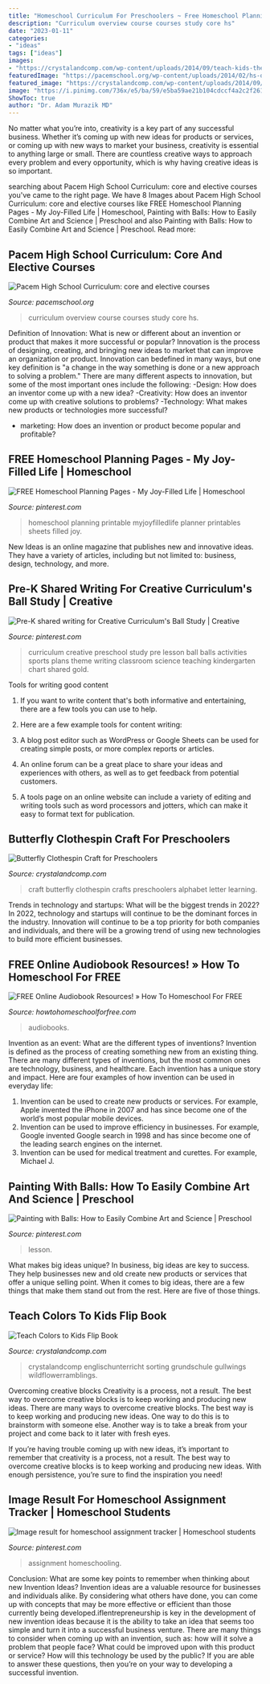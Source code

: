 ```yaml
---
title: "Homeschool Curriculum For Preschoolers ~ Free Homeschool Planning Pages"
description: "Curriculum overview course courses study core hs"
date: "2023-01-11"
categories:
- "ideas"
tags: ["ideas"]
images:
- "https://crystalandcomp.com/wp-content/uploads/2014/09/teach-kids-their-colors-with-a-free-printable-.jpg"
featuredImage: "https://pacemschool.org/wp-content/uploads/2014/02/hs-overview.jpg"
featured_image: "https://crystalandcomp.com/wp-content/uploads/2014/09/teach-kids-their-colors-with-a-free-printable-.jpg"
image: "https://i.pinimg.com/736x/e5/ba/59/e5ba59ae21b104cdccf4a2c2f261e271.jpg"
ShowToc: true
author: "Dr. Adam Murazik MD"
---
```



No matter what you’re into, creativity is a key part of any successful business. Whether it’s coming up with new ideas for products or services, or coming up with new ways to market your business, creativity is essential to anything large or small. There are countless creative ways to approach every problem and every opportunity, which is why having creative ideas is so important.

	

		
searching about Pacem High School Curriculum: core and elective courses you've came to the right page. We have 8 Images about Pacem High School Curriculum: core and elective courses like FREE Homeschool Planning Pages - My Joy-Filled Life | Homeschool, Painting with Balls: How to Easily Combine Art and Science | Preschool and also Painting with Balls: How to Easily Combine Art and Science | Preschool. Read more:
		
    
## Pacem High School Curriculum: Core And Elective Courses

<img loading=lazy src="https://pacemschool.org/wp-content/uploads/2014/02/hs-overview.jpg" onerror="this.onerror=null;this.src='https://tse3.mm.bing.net/th?id=OIP.WVb4Xlw1h_QsyhbenNKEZwHaDW&amp;pid=15.1';" alt="Pacem High School Curriculum: core and elective courses">

_Source: pacemschool.org_

>curriculum overview course courses study core hs. 

	

Definition of Innovation: What is new or different about an invention or product that makes it more successful or popular?
Innovation is the process of designing, creating, and bringing new ideas to market that can improve an organization or product. Innovation can bedefined in many ways, but one key definition is "a change in the way something is done or a new approach to solving a problem." 
There are many different aspects to innovation, but some of the most important ones include the following: 
-Design: How does an inventor come up with a new idea? 
-Creativity: How does an inventor come up with creative solutions to problems? 
-Technology: What makes new products or technologies more successful? 
- marketing: How does an invention or product become popular and profitable?

    
## FREE Homeschool Planning Pages - My Joy-Filled Life | Homeschool

<img loading=lazy src="https://i.pinimg.com/736x/e5/ba/59/e5ba59ae21b104cdccf4a2c2f261e271.jpg" onerror="this.onerror=null;this.src='https://tse1.mm.bing.net/th?id=OIP.CPxewhzxYLqPemrXC48fOwHaLG&amp;pid=15.1';" alt="FREE Homeschool Planning Pages - My Joy-Filled Life | Homeschool">

_Source: pinterest.com_

>homeschool planning printable myjoyfilledlife planner printables sheets filled joy. 

	

New Ideas is an online magazine that publishes new and innovative ideas. They have a variety of articles, including but not limited to: business, design, technology, and more.

    
## Pre-K Shared Writing For Creative Curriculum&#039;s Ball Study | Creative

<img loading=lazy src="https://i.pinimg.com/736x/e7/22/35/e72235bf82e0186ae6f5546b73cc19ef.jpg" onerror="this.onerror=null;this.src='https://tse3.mm.bing.net/th?id=OIP.4SbjHzHmx7A81X8tXNg3eQHaJ3&amp;pid=15.1';" alt="Pre-K shared writing for Creative Curriculum&#039;s Ball Study | Creative">

_Source: pinterest.com_

>curriculum creative preschool study pre lesson ball balls activities sports plans theme writing classroom science teaching kindergarten chart shared gold. 

	

Tools for writing good content
1. If you want to write content that's both informative and entertaining, there are a few tools you can use to help.
2. Here are a few example tools for content writing:

3. A blog post editor such as WordPress or Google Sheets can be used for creating simple posts, or more complex reports or articles.

4. An online forum can be a great place to share your ideas and experiences with others, as well as to get feedback from potential customers.

5. A tools page on an online website can include a variety of editing and writing tools such as word processors and jotters, which can make it easy to format text for publication.

    
## Butterfly Clothespin Craft For Preschoolers

<img loading=lazy src="https://crystalandcomp.com/wp-content/uploads/2017/05/butterfly-clothespin.jpg" onerror="this.onerror=null;this.src='https://tse1.mm.bing.net/th?id=OIP._JXZvIUhLtCL1XlU6HAkyQHaJ4&amp;pid=15.1';" alt="Butterfly Clothespin Craft for Preschoolers">

_Source: crystalandcomp.com_

>craft butterfly clothespin crafts preschoolers alphabet letter learning. 

	

Trends in technology and startups: What will be the biggest trends in 2022?
In 2022, technology and startups will continue to be the dominant forces in the industry. Innovation will continue to be a top priority for both companies and individuals, and there will be a growing trend of using new technologies to build more efficient businesses.

    
## FREE Online Audiobook Resources! » How To Homeschool For FREE

<img loading=lazy src="http://howtohomeschoolforfree.com/wp-content/uploads/2012/09/FreeAudiobook.jpg" onerror="this.onerror=null;this.src='https://tse2.mm.bing.net/th?id=OIP.qQBgnpPmTtGpeKVhJQraGgHaLH&amp;pid=15.1';" alt="FREE Online Audiobook Resources! » How To Homeschool For FREE">

_Source: howtohomeschoolforfree.com_

>audiobooks. 

	

Invention as an event: What are the different types of inventions?
Invention is defined as the process of creating something new from an existing thing. There are many different types of inventions, but the most common ones are technology, business, and healthcare. Each invention has a unique story and impact. Here are four examples of how invention can be used in everyday life: 
1. Invention can be used to create new products or services. For example, Apple invented the iPhone in 2007 and has since become one of the world’s most popular mobile devices. 
2. Invention can be used to improve efficiency in businesses. For example, Google invented Google search in 1998 and has since become one of the leading search engines on the internet. 
3. Invention can be used for medical treatment and curettes. For example, Michael J.

    
## Painting With Balls: How To Easily Combine Art And Science | Preschool

<img loading=lazy src="https://i.pinimg.com/736x/f8/91/e6/f891e6c9e133652b27abaea4018b1800.jpg" onerror="this.onerror=null;this.src='https://tse1.mm.bing.net/th?id=OIP.cRd4w2LKVCumfXY1Fv4hjgAAAA&amp;pid=15.1';" alt="Painting with Balls: How to Easily Combine Art and Science | Preschool">

_Source: pinterest.com_

>lesson. 

	

What makes big ideas unique?
In business, big ideas are key to success. They help businesses new and old create new products or services that offer a unique selling point. When it comes to big ideas, there are a few things that make them stand out from the rest. Here are five of those things.

    
## Teach Colors To Kids Flip Book

<img loading=lazy src="https://crystalandcomp.com/wp-content/uploads/2014/09/teach-kids-their-colors-with-a-free-printable-.jpg" onerror="this.onerror=null;this.src='https://tse1.mm.bing.net/th?id=OIP._ZdWVK8JM7BbdWvDKFA-FwHaKb&amp;pid=15.1';" alt="Teach Colors to Kids Flip Book">

_Source: crystalandcomp.com_

>crystalandcomp englischunterricht sorting grundschule gullwings wildflowerramblings. 

	

Overcoming creative blocks
Creativity is a process, not a result. The best way to overcome creative blocks is to keep working and producing new ideas.
There are many ways to overcome creative blocks. The best way is to keep working and producing new ideas. One way to do this is to brainstorm with someone else. Another way is to take a break from your project and come back to it later with fresh eyes.

If you’re having trouble coming up with new ideas, it’s important to remember that creativity is a process, not a result. The best way to overcome creative blocks is to keep working and producing new ideas. With enough persistence, you’re sure to find the inspiration you need!

    
## Image Result For Homeschool Assignment Tracker | Homeschool Students

<img loading=lazy src="https://i.pinimg.com/736x/69/b8/c8/69b8c873db3838288fd8bc8e434d7516.jpg" onerror="this.onerror=null;this.src='https://tse2.mm.bing.net/th?id=OIP.SHxxYRSEJYCjn2Sd6mLn2AAAAA&amp;pid=15.1';" alt="Image result for homeschool assignment tracker | Homeschool students">

_Source: pinterest.com_

>assignment homeschooling. 

	

Conclusion: What are some key points to remember when thinking about new Invention Ideas?
Invention ideas are a valuable resource for businesses and individuals alike. By considering what others have done, you can come up with concepts that may be more effective or efficient than those currently being developed.iflentrepreneurship is key in the development of new invention ideas because it is the ability to take an idea that seems too simple and turn it into a successful business venture. There are many things to consider when coming up with an invention, such as: how will it solve a problem that people face? What could be improved upon with this product or service? How will this technology be used by the public? If you are able to answer these questions, then you’re on your way to developing a successful invention.

